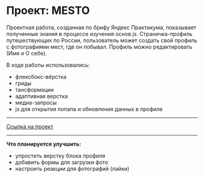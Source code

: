 # Проект: MESTO  

Проектная работа, созданная по брифу Яндекс Практикума, показывает полученные знания в процессе изучения основ js. Страничка-профиль путешествующих по России, пользователь может создать свой профиль с фотографиями мест,  где он побывал. Профиль можно редактировать (Имя и О себе).  
  

В ходе работы использовались:  
* флексбокс-вёрстка  
* гриды  
* тансформации  
* адаптивная верстка   
* медиа-запросы  
* js для открытия попапа и обновления данных в профиле  
  
____   
[Ссылка на проект](https://olgasivyuk.github.io/mesto/)  

____ 
**Что планируется улучшить:**
- упростить верстку блока профиля  
- добавить формы для загрузки фото  
- настроить реакции для фотографий (лайки)  